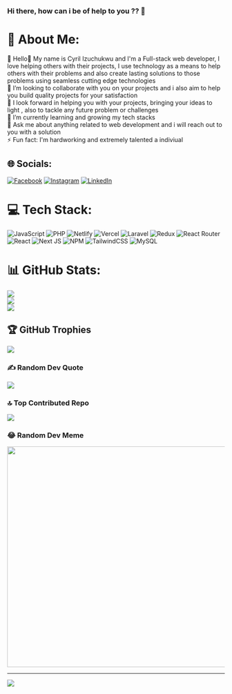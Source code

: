 ### Hi there, how can i be of help to you ?? 👋

# 💫 About Me:
🔭 Hello👋 My name is Cyril Izuchukwu and I'm a Full-stack web developer,  I love helping others with their projects, I use technology as a means to help others with their problems and also create lasting solutions to those problems using seamless cutting edge technologies <br>👯 I’m looking to collaborate with you on your projects and i also aim to help you build quality projects for your satisfaction <br>🤝 I look forward in helping you with your projects, bringing your ideas to light , also to tackle any future problem or challenges<br>🌱 I’m currently learning and growing my tech stacks<br>💬 Ask me about anything related to web development and i will reach out to you with a solution<br>⚡ Fun fact: I'm hardworking and extremely talented a indiviual


## 🌐 Socials:
[![Facebook](https://img.shields.io/badge/Facebook-%231877F2.svg?logo=Facebook&logoColor=white)](https://facebook.com/cyril.izuchukwu.79) [![Instagram](https://img.shields.io/badge/Instagram-%23E4405F.svg?logo=Instagram&logoColor=white)](https://instagram.com/cyril_izuchukwu) [![LinkedIn](https://img.shields.io/badge/LinkedIn-%230077B5.svg?logo=linkedin&logoColor=white)](https://linkedin.com/in/cyril-ugwuodo-3877001aa) 

# 💻 Tech Stack:
![JavaScript](https://img.shields.io/badge/javascript-%23323330.svg?style=for-the-badge&logo=javascript&logoColor=%23F7DF1E) ![PHP](https://img.shields.io/badge/php-%23777BB4.svg?style=for-the-badge&logo=php&logoColor=white) ![Netlify](https://img.shields.io/badge/netlify-%23000000.svg?style=for-the-badge&logo=netlify&logoColor=#00C7B7) ![Vercel](https://img.shields.io/badge/vercel-%23000000.svg?style=for-the-badge&logo=vercel&logoColor=white) ![Laravel](https://img.shields.io/badge/laravel-%23FF2D20.svg?style=for-the-badge&logo=laravel&logoColor=white) ![Redux](https://img.shields.io/badge/redux-%23593d88.svg?style=for-the-badge&logo=redux&logoColor=white) ![React Router](https://img.shields.io/badge/React_Router-CA4245?style=for-the-badge&logo=react-router&logoColor=white) ![React](https://img.shields.io/badge/react-%2320232a.svg?style=for-the-badge&logo=react&logoColor=%2361DAFB) ![Next JS](https://img.shields.io/badge/Next-black?style=for-the-badge&logo=next.js&logoColor=white) ![NPM](https://img.shields.io/badge/NPM-%23000000.svg?style=for-the-badge&logo=npm&logoColor=white) ![TailwindCSS](https://img.shields.io/badge/tailwindcss-%2338B2AC.svg?style=for-the-badge&logo=tailwind-css&logoColor=white) ![MySQL](https://img.shields.io/badge/mysql-%2300f.svg?style=for-the-badge&logo=mysql&logoColor=white)
# 📊 GitHub Stats:
![](https://github-readme-stats.vercel.app/api?username=CyrilIzuchukwu&theme=dark&hide_border=false&include_all_commits=false&count_private=false)<br/>
![](https://github-readme-streak-stats.herokuapp.com/?user=CyrilIzuchukwu&theme=dark&hide_border=false)<br/>
![](https://github-readme-stats.vercel.app/api/top-langs/?username=CyrilIzuchukwu&theme=dark&hide_border=false&include_all_commits=false&count_private=false&layout=compact)

## 🏆 GitHub Trophies
![](https://github-profile-trophy.vercel.app/?username=CyrilIzuchukwu&theme=radical&no-frame=false&no-bg=true&margin-w=4)

### ✍️ Random Dev Quote
![](https://quotes-github-readme.vercel.app/api?type=horizontal&theme=radical)

### 🔝 Top Contributed Repo
![](https://github-contributor-stats.vercel.app/api?username=CyrilIzuchukwu&limit=5&theme=dark&combine_all_yearly_contributions=true)

### 😂 Random Dev Meme
<img src="https://rm.up.railway.app/" width="512px"/>

---
[![](https://visitcount.itsvg.in/api?id=CyrilIzuchukwu&icon=6&color=0)](https://visitcount.itsvg.in)

<!-- Proudly created with GPRM ( https://gprm.itsvg.in ) -->
